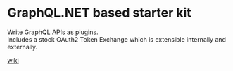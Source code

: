 # GraphQL.NET based starter kit

Write GraphQL APIs as plugins.  
Includes a stock OAuth2 Token Exchange which is extensible internally and externally.   


[wiki](https://github.com/P7CoreOrg/GraphQL.Play.2.2/wiki)

